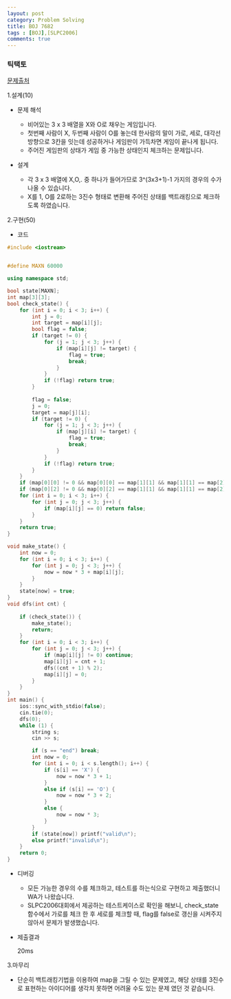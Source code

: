 ```yaml
---
layout: post
category: Problem Solving
title: BOJ 7682
tags : [BOJ],[SLPC2006]
comments: true
---
```


### 틱택토
[문제출처](https://www.acmicpc.net/problem/7682)

1.설계(10)

  - 문제 해석
  
    - 비어있는 3 x 3 배열을 X와 O로 채우는 게임입니다.
    - 첫번째 사람이 X, 두번째 사람이 O를 놓는데 한사람의 말이 가로, 세로, 대각선 방향으로 3칸을 잇는데 성공하거나 게임판이 가득차면
    게임이 끝나게 됩니다.
    - 주어진 게임판의 상태가 게임 중 가능한 상태인지 체크하는 문제입니다.
  - 설계
  
    - 각 3 x 3 배열에 X,O,. 중 하나가 들어가므로 3^(3x3+1)-1 가지의 경우의 수가 나올 수 있습니다.
    - X를 1, O를 2로하는 3진수 형태로 변환해 주어진 상태를 백트래킹으로 체크하도록 하였습니다.     
    
2.구현(50)

  - 코드
  
```cpp
#include <iostream>


#define MAXN 60000

using namespace std;

bool state[MAXN];
int map[3][3];
bool check_state() {
	for (int i = 0; i < 3; i++) {
		int j = 0;
		int target = map[i][j];
		bool flag = false;
		if (target != 0) {
			for (j = 1; j < 3; j++) {
				if (map[i][j] != target) {
					flag = true;
					break;
				}
			}
			if (!flag) return true;
		}
		
		flag = false;
		j = 0;
		target = map[j][i];
		if (target != 0) {
			for (j = 1; j < 3; j++) {
				if (map[j][i] != target) {
					flag = true;
					break;
				}
			}
			if (!flag) return true;
		}	
	}
	if (map[0][0] != 0 && map[0][0] == map[1][1] && map[1][1] == map[2][2]) return true;
	if (map[0][2] != 0 && map[0][2] == map[1][1] && map[1][1] == map[2][0]) return true;
	for (int i = 0; i < 3; i++) {
		for (int j = 0; j < 3; j++) {
			if (map[i][j] == 0) return false;
		}
	}
	return true;
}

void make_state() {
	int now = 0;
	for (int i = 0; i < 3; i++) {
		for (int j = 0; j < 3; j++) {
			now = now * 3 + map[i][j];
		}
	}
	state[now] = true;
}
void dfs(int cnt) {
	
	if (check_state()) {
		make_state();
		return;
	}
	for (int i = 0; i < 3; i++) {
		for (int j = 0; j < 3; j++) {
			if (map[i][j] != 0) continue;
			map[i][j] = cnt + 1;
			dfs((cnt + 1) % 2);
			map[i][j] = 0;
		}
	}
}
int main() {
	ios::sync_with_stdio(false);
	cin.tie(0);
	dfs(0);
	while (1) {
		string s;
		cin >> s;

		if (s == "end") break;
		int now = 0;
		for (int i = 0; i < s.length(); i++) {
			if (s[i] == 'X') {
				now = now * 3 + 1;
			}
			else if (s[i] == 'O') {
				now = now * 3 + 2;
			}
			else {
				now = now * 3;
			}
		}
		if (state[now]) printf("valid\n");
		else printf("invalid\n");
	}
	return 0;
}
```
  - 디버깅
    
      - 모든 가능한 경우의 수를 체크하고, 테스트를 하는식으로 구현하고 제출했더니 WA가 나왔습니다.
      - SLPC2006대회에서 제공하는 테스트케이스로 확인을 해보니, check_state 함수에서 가로를 체크 한 후 세로를 체크할 때, flag를 false로
      갱신을 시켜주지 않아서 문제가 발생했습니다.
      
  - 제출결과
    
    20ms
    

3.마무리

- 단순히 백트래킹기법을 이용하여 map을 그릴 수 있는 문제였고, 해당 상태를 3진수로 표현하는 아이디어를 생각치 못하면 어려울 수도 있는 문제
였던 것 같습니다.
